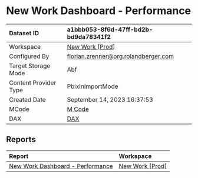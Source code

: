 



# New Work Dashboard - Performance

|Dataset ID|a1bbb053-8f6d-47ff-bd2b-bd9da78341f2|
| :--- | :--- |
|Workspace|[New Work [Prod]](../Workspaces/New-Work-[Prod].md)|
|Configured By|florian.zrenner@org.rolandberger.com|
|Target Storage Mode|Abf|
|Content Provider Type|PbixInImportMode|
|Created Date|September 14, 2023 16:37:53|
|MCode|[M Code](./New-Work-Dashboard---Performance/mcode.md)|
|DAX|[DAX](./New-Work-Dashboard---Performance/dax.md)|

## Reports

|Report|Workspace|
| :--- | :--- |
|[New Work Dashboard - Performance](../Reports/New-Work-Dashboard---Performance.md)|[New Work [Prod]](../Workspaces/New-Work-[Prod].md)|
